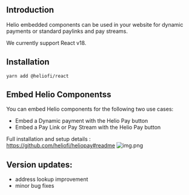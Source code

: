 ## Introduction

Helio embedded components can be used in your website for dynamic payments or standard paylinks and pay streams.

We currently support React v18.

## Installation

`yarn add @heliofi/react`

## Embed Helio Componentss

You can embed Helio components for the following two use cases:

* Embed a Dynamic payment with the Helio Pay button
* Embed a Pay Link or Pay Stream with the Helio Pay button

Full installation and setup details : https://github.com/heliofi/heliopay#readme
![img.png](img.png)
## Version updates:

- address lookup improvement
- minor bug fixes
